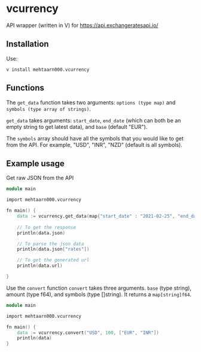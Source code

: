# vcurrency

API wrapper (written in V) for https://api.exchangeratesapi.io/

## Installation
Use:

`v install mehtaarn000.vcurrency`

## Functions

The `get_data` function takes two arguments: `options (type map)` and `symbols (type array of strings)`.

`get_data` takes arguments: `start_date`, `end_date` (which can both be an empty string to get latest data), and `base` (default "EUR"). 

The `symbols` array should have all the symbols that you would like to get from the API. For example, "USD", "INR", "NZD" (default is all symbols).

## Example usage

Get raw JSON from the API

```v
module main

import mehtaarn000.vcurrency

fn main() {
    data := vcurrency.get_data(map{"start_date" : "2021-02-25", "end_date" : "2021-02-26", "base" : "INR"}, ["USD", "CNY"])
    
    // To get the response
    println(data.json)

    // To parse the json data
    println(data.json["rates"])

    // To get the generated url
    println(data.url)

}
```

Use the `convert` function
`convert` takes three arguments. `base` (type string), amount (type f64), and symbols (type []string). It returns a `map[string]f64`.
```v
module main

import mehtaarn000.vcurrency

fn main() {
    data := vcurrency.convert("USD", 100, ["EUR", "INR"])
    println(data)
}
```